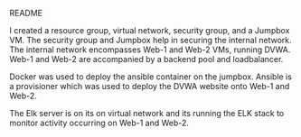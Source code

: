 README


I created a resource group, virtual network, security group, and a Jumpbox VM. The security group and Jumpbox help in securing the internal network. The internal network encompasses Web-1 and Web-2 VMs, running DVWA. Web-1 and Web-2 are accompanied by a backend pool and loadbalancer.

Docker was used to deploy the ansible container on the jumpbox. Ansible is a provisioner which was used to deploy the DVWA website onto Web-1 and Web-2.

The Elk server is on its on virtual network and its running the ELK stack to monitor activity occurring on Web-1 and Web-2.
